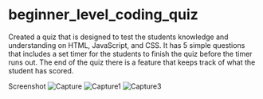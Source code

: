 # beginner_level_coding_quiz
 
Created a quiz that is designed to test the students knowledge and understanding on HTML, JavaScript, and CSS. 
It has 5 simple questions that includes a set timer for the students to finish the quiz before the timer runs out.
The end of the quiz there is a feature that keeps track of what the student has scored.

Screenshot
![Capture](https://user-images.githubusercontent.com/99390832/160759175-83b6ac4f-c240-481a-81a2-1d0e92c04e9f.PNG)
![Capture1](https://user-images.githubusercontent.com/99390832/160759197-ff28c753-412c-47b7-a82f-a8ff00f1bc8a.PNG)
![Capture3](https://user-images.githubusercontent.com/99390832/160759211-7771c857-82fe-4bac-a0e5-159b1997abb6.PNG)
